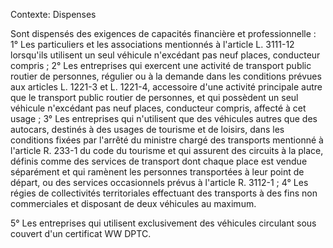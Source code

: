 Contexte: Dispenses

Sont dispensés des exigences de capacités financière et professionnelle : 1° Les particuliers et les associations mentionnés à l'article L. 3111-12 lorsqu'ils utilisent un seul véhicule n'excédant pas neuf places, conducteur compris ; 2° Les entreprises qui exercent une activité de transport public routier de personnes, régulier ou à la demande dans les conditions prévues aux articles L. 1221-3 et L. 1221-4, accessoire d'une activité principale autre que le transport public routier de personnes, et qui possèdent un seul véhicule n'excédant pas neuf places, conducteur compris, affecté à cet usage ; 3° Les entreprises qui n'utilisent que des véhicules autres que des autocars, destinés à des usages de tourisme et de loisirs, dans les conditions fixées par l'arrêté du ministre chargé des transports mentionné à l'article R. 233-1 du code du tourisme et qui assurent des circuits à la place, définis comme des services de transport dont chaque place est vendue séparément et qui ramènent les personnes transportées à leur point de départ, ou des services occasionnels prévus à l'article R. 3112-1 ; 4° Les régies de collectivités territoriales effectuant des transports à des fins non commerciales et disposant de deux véhicules au maximum.

5° Les entreprises qui utilisent exclusivement des véhicules circulant sous couvert d'un certificat WW DPTC.
